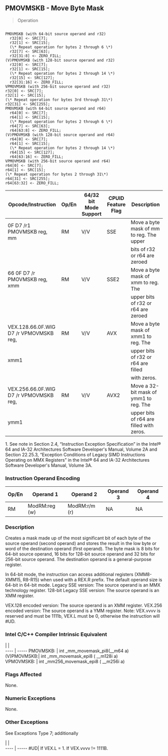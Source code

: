 ## PMOVMSKB - Move Byte Mask

> Operation
``` slim

PMOVMSKB (with 64-bit source operand and r32)
  r32[0] <- SRC[7];
  r32[1] <- SRC[15];
  (\* Repeat operation for bytes 2 through 6 \*)
  r32[7] <- SRC[63];
  r32[31:8] <- ZERO_FILL;
(V)PMOVMSKB (with 128-bit source operand and r32)
  r32[0] <- SRC[7];
  r32[1] <- SRC[15];
  (\* Repeat operation for bytes 2 through 14 \*)
  r32[15] <- SRC[127];
  r32[31:16] <- ZERO_FILL;
VPMOVMSKB (with 256-bit source operand and r32)
r32[0] <- SRC[7];
r32[1] <- SRC[15];
(\* Repeat operation for bytes 3rd through 31\*)
r32[31] <- SRC[255];
PMOVMSKB (with 64-bit source operand and r64)
  r64[0] <- SRC[7];
  r64[1] <- SRC[15];
  (\* Repeat operation for bytes 2 through 6 \*)
  r64[7] <- SRC[63];
  r64[63:8] <- ZERO_FILL;
(V)PMOVMSKB (with 128-bit source operand and r64)
  r64[0] <- SRC[7];
  r64[1] <- SRC[15];
  (\* Repeat operation for bytes 2 through 14 \*)
  r64[15] <- SRC[127];
  r64[63:16] <- ZERO_FILL;
VPMOVMSKB (with 256-bit source operand and r64)
r64[0] <- SRC[7];
r64[1] <- SRC[15];
(\* Repeat operation for bytes 2 through 31\*)
r64[31] <- SRC[255];
r64[63:32] <- ZERO_FILL;

```

 Opcode/Instruction                    | Op/En| 64/32 bit Mode Support| CPUID Feature Flag| Description                             
 ---  | --- | --- | --- | ---
 0F D7 /r1 PMOVMSKB reg, mm            | RM   | V/V                   | SSE               | Move a byte mask of mm to reg. The upper
                                       |      |                       |                   | bits of r32 or r64 are zeroed           
 66 0F D7 /r PMOVMSKB reg, xmm         | RM   | V/V                   | SSE2              | Move a byte mask of xmm to reg. The     
                                       |      |                       |                   | upper bits of r32 or r64 are zeroed     
 VEX.128.66.0F.WIG D7 /r VPMOVMSKB reg,| RM   | V/V                   | AVX               | Move a byte mask of xmm1 to reg. The    
 xmm1                                  |      |                       |                   | upper bits of r32 or r64 are filled     
                                       |      |                       |                   | with zeros.                             
 VEX.256.66.0F.WIG D7 /r VPMOVMSKB reg,| RM   | V/V                   | AVX2              | Move a 32-bit mask of ymm1 to reg. The  
 ymm1                                  |      |                       |                   | upper bits of r64 are filled with zeros.
<aside class="notification">
1. See note in Section 2.4, “Instruction Exception Specification” in
the Intel® 64 and IA-32 Architectures Software Developer's Manual, Volume 2A
and Section 22.25.3, “Exception Conditions of Legacy SIMD Instructions Operating
on MMX Registers” in the Intel® 64 and IA-32 Architectures Software Developer's
Manual, Volume 3A.
</aside>


### Instruction Operand Encoding
 Op/En| Operand 1    | Operand 2    | Operand 3| Operand 4
 ---  | --- | --- | --- | ---
 RM   | ModRM:reg (w)| ModRM:r/m (r)| NA       | NA       

### Description
Creates a mask made up of the most significant bit of each byte of the source
operand (second operand) and stores the result in the low byte or word of the
destination operand (first operand). The byte mask is 8 bits for 64-bit source
operand, 16 bits for 128-bit source operand and 32 bits for 256-bit source operand.
The destination operand is a general-purpose register.

In 64-bit mode, the instruction can access additional registers (XMM8-XMM15,
R8-R15) when used with a REX.R prefix. The default operand size is 64-bit in
64-bit mode. Legacy SSE version: The source operand is an MMX technology register.
128-bit Legacy SSE version: The source operand is an XMM register.

VEX.128 encoded version: The source operand is an XMM register. VEX.256 encoded
version: The source operand is a YMM register. Note: VEX.vvvv is reserved and
must be 1111b, VEX.L must be 0, otherwise the instruction will #UD.



### Intel C/C++ Compiler Intrinsic Equivalent
   | |  
---- | -----
 PMOVMSKB:   | int _mm_movemask_pi8(__m64 a)        
 (V)PMOVMSKB:| int _mm_movemask_epi8 ( __m128i a)   
 VPMOVMSKB:  | int _mm256_movemask_epi8 ( __m256i a)

### Flags Affected
None.


### Numeric Exceptions
None.


### Other Exceptions
See Exceptions Type 7; additionally

   | |  
---- | -----
 #UD| If VEX.L = 1. If VEX.vvvv != 1111B.
